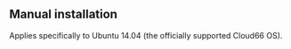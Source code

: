 ## Manual installation

Applies specifically to Ubuntu 14.04 (the officially supported Cloud66 OS).

